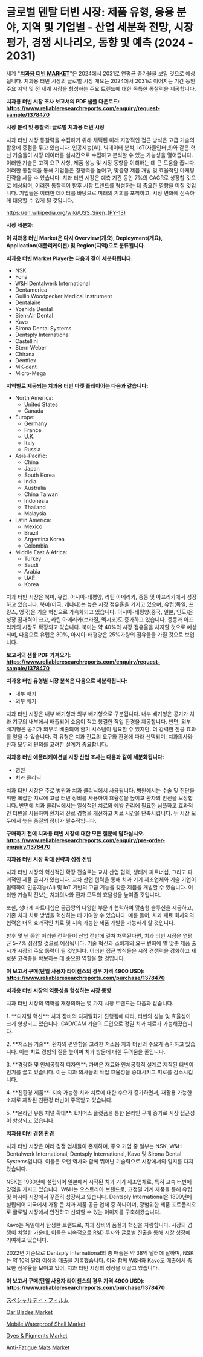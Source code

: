 <p><h1>글로벌 덴탈 터빈 시장: 제품 유형, 응용 분야, 지역 및 기업별 - 산업 세분화 전망, 시장 평가, 경쟁 시나리오, 동향 및 예측 (2024 - 2031)</h1></p><p>세계 "<strong><a href="https://www.reliableresearchreports.com/dental-turbine-r1378470">치과용 터빈 MARKET</a></strong>"은 2024에서 2031로 연평균 증가율을 보일 것으로 예상됩니다. 치과용 터빈 시장의 글로벌 시장 개요는 2024에서 2031로 이어지는 기간 동안 주요 지역 및 전 세계 시장을 형성하는 주요 트렌드에 대한 독특한 통찰력을 제공합니다.</p>
<p><strong>치과용 터빈 시장 조사 보고서의 PDF 샘플 다운로드: <a href="https://www.reliableresearchreports.com/enquiry/request-sample/1378470">https://www.reliableresearchreports.com/enquiry/request-sample/1378470</a></strong></p>
<p><strong>시장 분석 및 통찰력: 글로벌 치과용 터빈 시장</strong></p>
<p><p>치과 터빈 시장 통찰력을 수집하기 위해 채택된 미래 지향적인 접근 방식은 고급 기술의 활용에 중점을 두고 있습니다. 인공지능(AI), 빅데이터 분석, IoT(사물인터넷)와 같은 혁신 기술들이 시장 데이터를 실시간으로 수집하고 분석할 수 있는 가능성을 열어줍니다. 이러한 기술은 고객 요구 사항, 제품 성능 및 시장 동향을 이해하는 데 큰 도움을 줍니다. 이러한 통찰력을 통해 기업들은 경쟁력을 높이고, 맞춤형 제품 개발 및 효율적인 마케팅 전략을 세울 수 있습니다. 치과 터빈 시장은 예측 기간 동안 7%의 CAGR로 성장할 것으로 예상되며, 이러한 통찰력이 향후 시장 트렌드를 형성하는 데 중요한 영향을 미칠 것입니다. 기업들은 이러한 데이터를 바탕으로 미래의 기회를 포착하고, 시장 변화에 신속하게 대응할 수 있게 될 것입니다.</p></p>
<p><a href="%7CAUTHORITHY_DOMAIN_URL%7C">https://en.wikipedia.org/wiki/USS_Siren_(PY-13)</a></p>
<p><strong>시장 세분화:</strong></p>
<p><strong>이 치과용 터빈 Market은 다시 Overview(개요), Deployment(개요), Application(애플리케이션) 및 Region(지역)으로 분류됩니다.</strong></p>
<p><strong>치과용 터빈 Market Player는 다음과 같이 세분화됩니다:</strong></p>
<p><ul><li>NSK</li><li>Fona</li><li>W&H Dentalwerk International</li><li>Dentamerica</li><li>Guilin Woodpecker Medical Instrument</li><li>Dentalaire</li><li>Yoshida Dental</li><li>Bien-Air Dental</li><li>Kavo</li><li>Sirona Dental Systems</li><li>Dentsply International</li><li>Castellini</li><li>Stern Weber</li><li>Chirana</li><li>Dentflex</li><li>MK-dent</li><li>Micro-Mega</li></ul></p>
<p><strong>지역별로 제공되는 치과용 터빈 마켓 플레이어는 다음과 같습니다:</strong></p>
<p><ul>
    <li>
        North America:
        <ul>
            <li>United States</li>
            <li>Canada</li>
        </ul>
    </li>
    <li>
        Europe:
        <ul>
            <li>Germany</li>
            <li>France</li>
            <li>U.K.</li>
            <li>Italy</li>
            <li>Russia</li>
        </ul>
    </li>
    <li>
        Asia-Pacific:
        <ul>
            <li>China</li>
            <li>Japan</li>
            <li>South Korea</li>
            <li>India</li>
            <li>Australia</li>
            <li>China Taiwan</li>
            <li>Indonesia</li>
            <li>Thailand</li>
            <li>Malaysia</li>
        </ul>
    </li>
    <li>
        Latin America:
        <ul>
            <li>Mexico</li>
            <li>Brazil</li>
            <li>Argentina Korea</li>
            <li>Colombia</li>
        </ul>
    </li>
    <li>
        Middle East & Africa:
        <ul>
            <li>Turkey</li>
            <li>Saudi</li>
            <li>Arabia</li>
            <li>UAE</li>
            <li>Korea</li>
        </ul>
    </li>
    </ul></p>
<p><p>치과 터빈 시장은 북미, 유럽, 아시아-태평양, 라틴 아메리카, 중동 및 아프리카에서 성장하고 있습니다. 북미(미국, 캐나다)는 높은 시장 점유율을 가지고 있으며, 유럽(독일, 프랑스, 영국)은 기술 혁신으로 가속화되고 있습니다. 아시아-태평양(중국, 일본, 인도)은 성장 잠재력이 크고, 라틴 아메리카(브라질, 멕시코)도 증가하고 있습니다. 중동과 아프리카의 시장도 확장되고 있습니다. 북미는 약 40%의 시장 점유율을 차지할 것으로 예상되며, 다음으로 유럽은 30%, 아시아-태평양은 25%가량의 점유율을 가질 것으로 보입니다.</p></p>
<p><strong>보고서의 샘플 PDF 가져오기: <a href="https://www.reliableresearchreports.com/enquiry/request-sample/1378470">https://www.reliableresearchreports.com/enquiry/request-sample/1378470</a></strong></p>
<p><strong>치과용 터빈 유형별 시장 분석은 다음으로 세분화됩니다:</strong></p>
<p><ul><li>내부 배기</li><li>외부 배기</li></ul></p>
<p><p>치과 터빈 시장은 내부 배기형과 외부 배기형으로 구분됩니다. 내부 배기형은 공기가 치과 기구의 내부에서 배출되어 소음이 적고 청결한 작업 환경을 제공합니다. 반면, 외부 배기형은 공기가 외부로 배출되어 환기 시스템이 필요할 수 있지만, 더 강력한 진공 효과를 얻을 수 있습니다. 각 유형은 치과 진료의 요구와 환경에 따라 선택되며, 치과의사와 환자 모두의 편의를 고려한 설계가 중요합니다.</p></p>
<p><strong>치과용 터빈 애플리케이션별 시장 산업 조사는 다음과 같이 세분화됩니다:</strong></p>
<p><ul><li>병원</li><li>치과 클리닉</li></ul></p>
<p><p>치과 터빈 시장은 주로 병원과 치과 클리닉에서 사용됩니다. 병원에서는 수술 및 진단을 위한 복잡한 치료에 고급 터빈 장비를 사용하여 효율성을 높이고 환자의 안전을 보장합니다. 반면에 치과 클리닉에서는 일상적인 치료와 예방 관리에 필요한 심플하고 효과적인 터빈을 사용하여 환자의 진료 경험을 개선하고 치료 시간을 단축시킵니다. 두 시장 모두에서 높은 품질의 장비가 필수적입니다.</p></p>
<p><strong>구매하기 전에 치과용 터빈 시장에 대한 모든 질문에 답하십시오. <a href="https://www.reliableresearchreports.com/enquiry/pre-order-enquiry/1378470">https://www.reliableresearchreports.com/enquiry/pre-order-enquiry/1378470</a></strong></p>
<p><strong>치과용 터빈 시장 확대 전략과 성장 전망</strong></p>
<p><p>치과 터빈 시장의 혁신적인 확장 전술로는 교차 산업 협력, 생태계 파트너십, 그리고 파괴적인 제품 출시가 있습니다. 교차 산업 협력을 통해 치과 기기 제조업체와 기술 기업이 협력하여 인공지능(AI) 및 IoT 기반의 고급 기능을 갖춘 제품을 개발할 수 있습니다. 이러한 기술적 진보는 치과의사와 환자 모두의 효율성을 높여줄 것입니다.</p><p>또한, 생태계 파트너십은 공급망의 다양한 부문과 협력하여 맞춤형 솔루션을 제공하고, 기존 치과 치료 방법을 혁신하는 데 기여할 수 있습니다. 예를 들어, 치과 재료 회사와의 협력은 더욱 효과적인 치료 및 지속 가능한 제품 개발을 가능하게 할 것입니다.</p><p>향후 몇 년 동안 이러한 전략들이 산업 전반에 걸쳐 채택된다면, 치과 터빈 시장은 연평균 5-7% 성장할 것으로 예상됩니다. 기술 혁신과 소비자의 요구 변화에 발 맞춘 제품 출시가 시장의 주요 동력이 될 것입니다. 이러한 접근 방식들은 시장 경쟁력을 강화하고 새로운 고객층을 확보하는 데 중요한 역할을 할 것입니다.</p></p>
<p><strong>이 보고서 구매(단일 사용자 라이센스의 경우 가격 4900 USD): <a href="https://www.reliableresearchreports.com/purchase/1378470">https://www.reliableresearchreports.com/purchase/1378470</a></strong></p>
<p><strong>치과용 터빈 시장의 역동성을 형성하는 시장 동향</strong></p>
<p><p>치과 터빈 시장의 역학을 재정의하는 몇 가지 시장 트렌드는 다음과 같습니다.</p><p>1. **디지털 혁신**: 치과 장비의 디지털화가 진행됨에 따라, 터빈의 성능 및 효율성이 크게 향상되고 있습니다. CAD/CAM 기술의 도입으로 정밀 치과 치료가 가능해졌습니다.</p><p>2. **저소음 기술**: 환자의 편안함을 고려한 저소음 치과 터빈의 수요가 증가하고 있습니다. 이는 치료 경험의 질을 높이며 치과 방문에 대한 두려움을 줄입니다.</p><p>3. **경량화 및 인체공학적 디자인**: 가벼운 재료와 인체공학적 설계로 제작된 터빈이 인기를 끌고 있습니다. 이는 치과 의사들의 작업 효율성을 증대시키고 피로를 감소시킵니다.</p><p>4. **친환경 제품**: 지속 가능한 치과 치료에 대한 수요가 증가하면서, 재활용 가능한 소재로 제작된 친환경 터빈이 주목받고 있습니다.</p><p>5. **온라인 유통 채널 확대**: E커머스 플랫폼을 통한 온라인 구매 증가로 시장 접근성이 향상되고 있습니다.</p></p>
<p><strong>치과용 터빈 경쟁 환경</strong></p>
<p><p>치과 터빈 시장은 여러 경쟁 업체들이 존재하며, 주요 기업 중 일부는 NSK, W&H Dentalwerk International, Dentsply International, Kavo 및 Sirona Dental Systems입니다. 이들은 오랜 역사와 함께 뛰어난 기술력으로 시장에서의 입지를 다져왔습니다.</p><p>NSK는 1930년에 설립되어 일본에서 시작된 치과 기기 제조업체로, 특히 고속 터빈에 강점을 가지고 있습니다. W&H는 오스트리아 브랜드로, 고정밀 기계 제품을 통해 유럽 및 아시아 시장에서 꾸준히 성장하고 있습니다. Dentsply International은 1899년에 설립되어 미국에서 가장 큰 치과 제품 공급 업체 중 하나이며, 광범위한 제품 포트폴리오로 글로벌 시장에서 안전하고 신뢰할 수 있는 이미지를 구축해왔습니다.</p><p>Kavo는 독일에서 탄생한 브랜드로, 치과 장비의 품질과 혁신을 자랑합니다. 시장의 경쟁이 치열한 가운데, 이들은 지속적으로 R&D 투자와 글로벌 진출을 통해 시장 성장에 기여하고 있습니다.</p><p>2022년 기준으로 Dentsply International의 총 매출은 약 38억 달러에 달하며, NSK는 약 10억 달러 이상의 매출을 기록했습니다. 이와 함께 W&H와 Kavo도 매출에서 중요한 점유율을 보이고 있어, 치과 터빈 시장의 성장을 이끌고 있습니다.</p></p>
<p><strong>이 보고서 구매(단일 사용자 라이센스의 경우 가격 4900 USD): <a href="https://www.reliableresearchreports.com/purchase/1378470">https://www.reliableresearchreports.com/purchase/1378470</a></strong></p>
<p><p><a href="https://medium.com/@eunawiegad2023/%E7%89%B9%E5%88%A5%E3%83%95%E3%82%A3%E3%83%AB%E3%83%A0%E7%94%A3%E6%A5%AD%E4%BA%88%E6%B8%AC-%E5%B8%82%E5%A0%B4%E3%81%AE%E5%A4%89%E5%8C%96%E3%81%A8%E6%88%A6%E7%95%A5%E7%9A%84%E5%BF%85%E9%A0%88%E4%BA%8B%E9%A0%85-2024%E5%B9%B4-2031%E5%B9%B4-01d0fe7f7783">スペシャルティ・フィルム</a></p><p><a href="https://medium.com/@hassen.nww/global-oar-blades-market-is-projected-to-grow-at-a-cagr-of-11-6-fc81365a4b55">Oar Blades Market</a></p><p><a href="https://www.linkedin.com/pulse/mobile-waterproof-shell-market-research-report-includes-ubjze?trackingId=as0cyNSURSGkFjXzikLuPQ%3D%3D">Mobile Waterproof Shell Market</a></p><p><a href="https://issuu.com/reportprime-2/docs/dyes-pigments-market-size-2030.pptx_0bde1138f18c04">Dyes & Pigments Market</a></p><p><a href="https://www.linkedin.com/pulse/global-perspectives-anti-fatigue-mats-market-trends-challenges-mt49e?trackingId=6z1iI62YScaQOMQ8oK805A%3D%3D">Anti-Fatigue Mats Market</a></p></p>